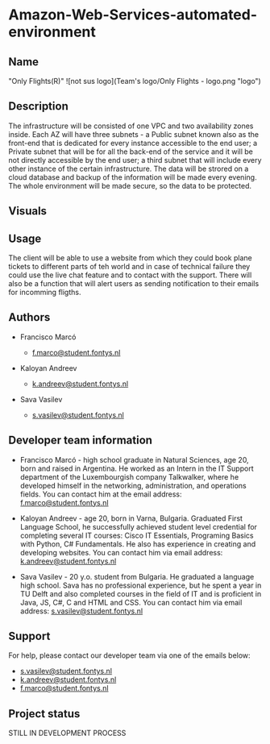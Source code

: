 # Amazon-Web-Services-automated-environment

## Name
"Only Flights(R)"
![not sus logo](Team's logo/Only Flights - logo.png "logo")

## Description
The infrastructure will be consisted of one VPC and two availability zones inside. Each AZ will have three subnets - a Public subnet known also as the 
front-end that is dedicated for every instance accessible to the end user; a Private subnet that will be for all the back-end of the service and it will 
be not directly accessible by the end user; a third subnet that will include every other instance of the certain infrastructure. The data will be strored
on a cloud database and backup of the information will be made every evening. The whole environment will be made secure, so the data to be protected. 

## Visuals


## Usage
The client will be able
to use a website from which they could book plane tickets to different parts of teh world and in case of technical failure they could use the live chat 
feature and to contact with the support. There will also be a function that will alert users as sending notification to their emails for incomming fligths.

## Authors
 - Francisco Marcó 
    - f.marco@student.fontys.nl

 - Kaloyan Andreev 
    - k.andreev@student.fontys.nl
    
 - Sava Vasilev 
    - s.vasilev@student.fontys.nl

## Developer team information 
- Francisco Marcó - high school graduate in Natural Sciences, age 20, born and raised in Argentina. He worked as an Intern in the IT Support 
   department of the Luxembourgish company Talkwalker, where he developed himself in the networking, administration, and operations fields. You 
   can contact him at the email address: f.marco@student.fontys.nl

 - Kaloyan Andreev - age 20, born in Varna, Bulgaria. Graduated First Language School, he successfully achieved student level credential for 
   completing several IT courses: Cisco IT Essentials, Programing Basics with Python, C# Fundamentals. He also has experience in creating and developing 
   websites. You can contact him via email address: k.andreev@student.fontys.nl

 - Sava Vasilev - 20 y.o. student from Bulgaria. He graduated a language high school. Sava has no professional experience, but he spent a year in 
   TU Delft and also completed courses in the field of IT and is proficient in Java, JS, C#, C and HTML and CSS. You can contact him via email 
   address: s.vasilev@student.fontys.nl

## Support
For help, please contact our developer team via one of the emails below:

 - s.vasilev@student.fontys.nl
 - k.andreev@student.fontys.nl
 - f.marco@student.fontys.nl

## Project status
STILL IN DEVELOPMENT PROCESS 


